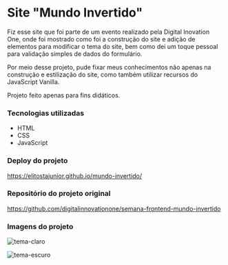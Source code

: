# Site "Mundo Invertido"

Fiz esse site que foi parte de um evento realizado pela Digital Inovation One, onde foi mostrado como foi a construção do site e adição de elementos para modificar o tema do site, bem como dei um toque pessoal para validação simples de dados do formulário. 

Por meio desse projeto, pude fixar meus conhecimentos não apenas na construção e estilização do site, como também utilizar recursos do JavaScript Vanilla.

Projeto feito apenas para fins didáticos.

### Tecnologias utilizadas

- HTML
- CSS
- JavaScript

### Deploy do projeto

https://elitostajunior.github.io/mundo-invertido/

### Repositório do projeto original

https://github.com/digitalinnovationone/semana-frontend-mundo-invertido

### Imagens do projeto

![tema-claro](https://github.com/elitostajunior/mundo-invertido/assets/89365251/efdb6894-c361-42f9-8156-2cdb792a44cc)

![tema-escuro](https://github.com/elitostajunior/mundo-invertido/assets/89365251/e0dce9a6-0bda-401d-b931-db9d85753265)


